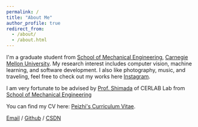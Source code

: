```yaml
---
permalink: /
title: "About Me"
author_profile: true
redirect_from: 
  - /about/
  - /about.html
---
```


I'm a graduate student from [School of Mechanical Engineering](https://www.meche.engineering.cmu.edu/), [Carnegie Mellon University](https://www.cmu.edu/). My research interest includes computer vision, machine learning, and software development. I also like photography, music, and traveling, feel free to check out my works here [Instagram](https://www.instagram.com/pez_chen/).

I am very fortunate to be advised by [Prof. Shimada](https://www.meche.engineering.cmu.edu/directory/bios/shimada-kenji.html) of CERLAB Lab from [School of Mechanical Engineering](https://www.meche.engineering.cmu.edu/)

You can find my CV here: [Peizhi's Curriculum Vitae](../assets/peizhic.pdf).

[Email](chenpeizhi66@gmail.com) / [Github](https://github.com/chenpeizhi66) / [CSDN](https://blog.csdn.net/chenpeizhi?spm=1000.2115.3001.5343)
